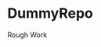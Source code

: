 # DummyRepo
Rough Work 





















































































































